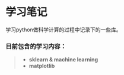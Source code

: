 # 学习笔记

学习python做科学计算的过程中记录下的一些库。

### 目前包含的学习内容：

> - **sklearn & machine learning**
> - **matplotlib**

